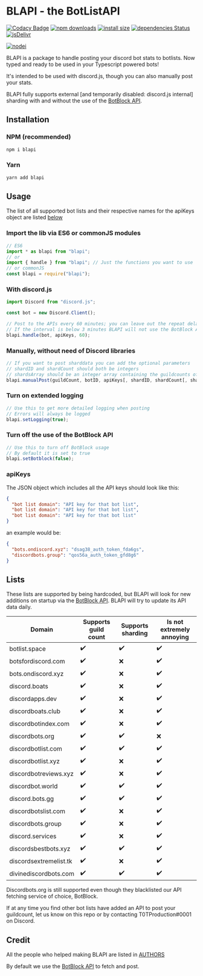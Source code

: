 # BLAPI - the BotListAPI

[![Codacy Badge](https://api.codacy.com/project/badge/Grade/aebcf7d4333d483cb1b66d3d79ffff5f)](https://www.codacy.com/manual/T0TProduction/BLAPI?utm_source=github.com&amp;utm_medium=referral&amp;utm_content=T0TProduction/BLAPI&amp;utm_campaign=Badge_Grade) [![npm downloads](https://img.shields.io/npm/dt/blapi.svg)](https://nodei.co/npm/blapi/) [![install size](https://packagephobia.now.sh/badge?p=blapi)](https://packagephobia.now.sh/result?p=blapi) 
[![dependencies Status](https://david-dm.org/T0TProduction/BLAPI/status.svg)](https://david-dm.org/T0TProduction/BLAPI) [![jsDelivr](https://data.jsdelivr.com/v1/package/npm/blapi/badge?style=rounded)](https://www.jsdelivr.com/package/npm/blapi)

[![nodei](https://nodei.co/npm/blapi.png)](https://nodei.co/npm/blapi/)

BLAPI is a package to handle posting your discord bot stats to botlists. Now typed and ready to be used in your Typescript powered bots!

It's intended to be used with discord.js, though you can also manually post your stats.

BLAPI fully supports external [and temporarily disabled: discord.js internal] sharding with and without the use of the [BotBlock API](https://botblock.org/api/docs#count).

## Installation

### NPM (recommended)

```bash
npm i blapi
```

### Yarn

```bash
yarn add blapi
```

## Usage

The list of all supported bot lists and their respective names for the apiKeys object are listed [below](https://github.com/T0TProduction/BLAPI#lists)

### Import the lib via ES6 or commonJS modules

```js
// ES6
import * as blapi from "blapi"; 
// or 
import { handle } from "blapi"; // Just the functions you want to use
// or commonJS
const blapi = require("blapi");
```

### With discord.js

```js
import Discord from "discord.js";

const bot = new Discord.Client();

// Post to the APIs every 60 minutes; you can leave out the repeat delay as it defaults to 30
// If the interval is below 3 minutes BLAPI will not use the BotBlock API because of ratelimits
blapi.handle(bot, apiKeys, 60);
```

### Manually, without need of Discord libraries

```js
// If you want to post sharddata you can add the optional parameters
// shardID and shardCount should both be integers
// shardsArray should be an integer array containing the guildcounts of the respective shards
blapi.manualPost(guildCount, botID, apiKeys[, shardID, shardCount[, shardsArray]]);
```

### Turn on extended logging

```js
// Use this to get more detailed logging when posting
// Errors will always be logged
blapi.setLogging(true);
```

### Turn off the use of the BotBlock API

```js
// Use this to turn off BotBlock usage
// By default it is set to true
blapi.setBotblock(false);
```

### apiKeys

The JSON object which includes all the API keys should look like this:

```json
{
  "bot list domain": "API key for that bot list",
  "bot list domain": "API key for that bot list",
  "bot list domain": "API key for that bot list"
}
```

an example would be:

```json
{
  "bots.ondiscord.xyz": "dsag38_auth_token_fda6gs",
  "discordbots.group": "qos56a_auth_token_gfd8g6"
}
```

## Lists

These lists are supported by being hardcoded, but BLAPI will look for new additions on startup via the [BotBlock API](https://botblock.org/api/docs#lists). BLAPI will try to update its API data daily.

| Domain                 | Supports guild count| Supports sharding | Is not extremely annoying |
|------------------------|---------------------|-------------------|---------------------------|
| botlist.space          | ✔️                 | ✔️                | ✔️                       |
| botsfordiscord.com     | ✔️                 | ❌                | ✔️                       |
| bots.ondiscord.xyz     | ✔️                 | ❌                | ✔️                       |
| discord.boats          | ✔️                 | ❌                | ✔️                       |
| discordapps.dev        | ✔️                 | ❌                | ✔️                       |
| discordboats.club      | ✔️                 | ❌                | ✔️                       |
| discordbotindex.com    | ✔️                 | ❌                | ✔️                       |
| discordbots.org        | ✔️                 | ✔️                | ❌                       |
| discordbotlist.com     | ✔️                 | ✔️                | ✔️                       |
| discordbotlist.xyz     | ✔️                 | ❌                | ✔️                       |
| discordbotreviews.xyz  | ✔️                 | ❌                | ✔️                       |
| discordbot.world       | ✔️                 | ✔️                | ✔️                       |
| discord.bots.gg        | ✔️                 | ✔️                | ✔️                       |
| discordbotslist.com    | ✔️                 | ❌                | ✔️                       |
| discordbots.group      | ✔️                 | ❌                | ✔️                       |
| discord.services       | ✔️                 | ❌                | ✔️                       |
| discordsbestbots.xyz   | ✔️                 | ✔️                | ✔️                       |
| discordsextremelist.tk | ✔️                 | ❌                | ✔️                       |
| divinediscordbots.com  | ✔️                 | ✔️                | ✔️                       |


Discordbots.org is still supported even though they blacklisted our API fetching service of choice, BotBlock.


If at any time you find other bot lists have added an API to post your guildcount, let us know on this repo or by contacting T0TProduction#0001 on Discord.

## Credit

All the people who helped making BLAPI are listed in [AUTHORS](https://github.com/T0TProduction/BLAPI/blob/master/AUTHORS)

By default we use the [BotBlock API](https://botblock.org/api/docs#count) to fetch and post.
